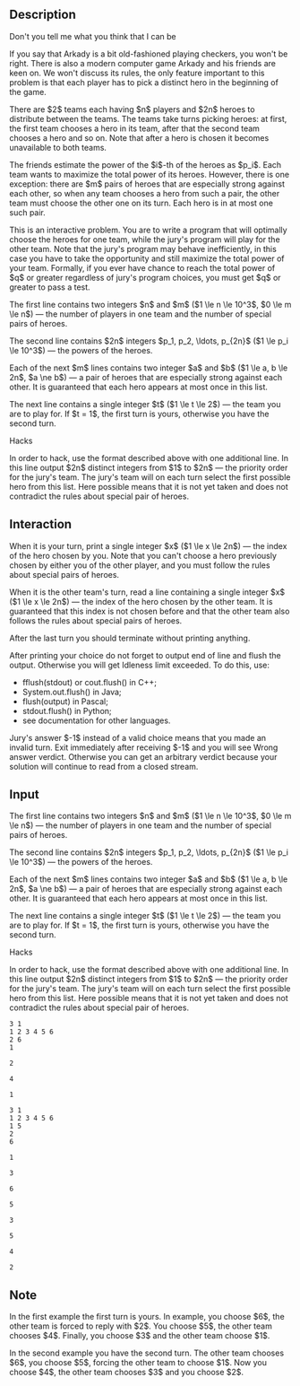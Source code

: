 ## Description

<div><div class="epigraph"><div class="epigraph-text"><span class="tex-font-style-it">Don't you tell me what you think that I can be</span></div></div><p>If you say that Arkady is a bit old-fashioned playing checkers, you won't be right. There is also a modern computer game Arkady and his friends are keen on. We won't discuss its rules, the only feature important to this problem is that each player has to pick a distinct hero in the beginning of the game.</p><p>There are $2$ teams each having $n$ players and $2n$ heroes to distribute between the teams. The teams take turns picking heroes: at first, the first team chooses a hero in its team, after that the second team chooses a hero and so on. Note that after a hero is chosen it becomes unavailable to both teams.</p><p>The friends estimate the power of the $i$-th of the heroes as $p_i$. Each team wants to maximize the total power of its heroes. However, there is one exception: there are $m$ pairs of heroes that are especially strong against each other, so when any team chooses a hero from such a pair, the other team <span class="tex-font-style-bf">must</span> choose the other one on its turn. Each hero is in at most one such pair.</p><p>This is an interactive problem. You are to write a program that will optimally choose the heroes for one team, while the jury's program will play for the other team. Note that the jury's program may behave inefficiently, in this case you have to take the opportunity and still maximize the total power of your team. Formally, if you ever have chance to reach the total power of $q$ or greater regardless of jury's program choices, you must get $q$ or greater to pass a test.</p></div><div class="input-specification"><p>The first line contains two integers $n$ and $m$ ($1 \le n \le 10^3$, $0 \le m \le n$)&nbsp;— the number of players in one team and the number of special pairs of heroes.</p><p>The second line contains $2n$ integers $p_1, p_2, \ldots, p_{2n}$ ($1 \le p_i \le 10^3$)&nbsp;— the powers of the heroes.</p><p>Each of the next $m$ lines contains two integer $a$ and $b$ ($1 \le a, b \le 2n$, $a \ne b$)&nbsp;— a pair of heroes that are especially strong against each other. It is guaranteed that each hero appears at most once in this list.</p><p>The next line contains a single integer $t$ ($1 \le t \le 2$)&nbsp;— the team you are to play for. If $t = 1$, the first turn is yours, otherwise you have the second turn.</p><p><span class="tex-font-style-bf">Hacks</span></p><p>In order to hack, use the format described above with one additional line. In this line output $2n$ distinct integers from $1$ to $2n$&nbsp;— the priority order for the jury's team. The jury's team will on each turn select the first possible hero from this list. Here possible means that it is not yet taken and does not contradict the rules about special pair of heroes.</p></div><div><h2>Interaction</h2><p>When it is your turn, print a single integer $x$ ($1 \le x \le 2n$)&nbsp;— the index of the hero chosen by you. Note that you can't choose a hero previously chosen by either you of the other player, and you must follow the rules about special pairs of heroes.</p><p>When it is the other team's turn, read a line containing a single integer $x$ ($1 \le x \le 2n$)&nbsp;— the index of the hero chosen by the other team. It is guaranteed that this index is not chosen before and that the other team also follows the rules about special pairs of heroes.</p><p>After the last turn you should terminate without printing anything.</p><p>After printing your choice do not forget to output end of line and flush the output. Otherwise you will get <span class="tex-font-style-tt">Idleness limit exceeded</span>. To do this, use:</p><ul><li> <span class="tex-font-style-tt">fflush(stdout)</span> or <span class="tex-font-style-tt">cout.flush()</span> in C++;</li><li> <span class="tex-font-style-tt">System.out.flush()</span> in Java;</li><li> <span class="tex-font-style-tt">flush(output)</span> in Pascal;</li><li> <span class="tex-font-style-tt">stdout.flush()</span> in Python;</li><li> see documentation for other languages.</li></ul><p>Jury's answer $-1$ instead of a valid choice means that you made an invalid turn. Exit immediately after receiving $-1$ and you will see <span class="tex-font-style-tt">Wrong answer</span> verdict. Otherwise you can get an arbitrary verdict because your solution will continue to read from a closed stream.</p></div>

## Input

<p>The first line contains two integers $n$ and $m$ ($1 \le n \le 10^3$, $0 \le m \le n$)&nbsp;— the number of players in one team and the number of special pairs of heroes.</p><p>The second line contains $2n$ integers $p_1, p_2, \ldots, p_{2n}$ ($1 \le p_i \le 10^3$)&nbsp;— the powers of the heroes.</p><p>Each of the next $m$ lines contains two integer $a$ and $b$ ($1 \le a, b \le 2n$, $a \ne b$)&nbsp;— a pair of heroes that are especially strong against each other. It is guaranteed that each hero appears at most once in this list.</p><p>The next line contains a single integer $t$ ($1 \le t \le 2$)&nbsp;— the team you are to play for. If $t = 1$, the first turn is yours, otherwise you have the second turn.</p><p><span class="tex-font-style-bf">Hacks</span></p><p>In order to hack, use the format described above with one additional line. In this line output $2n$ distinct integers from $1$ to $2n$&nbsp;— the priority order for the jury's team. The jury's team will on each turn select the first possible hero from this list. Here possible means that it is not yet taken and does not contradict the rules about special pair of heroes.</p>





```input1
3 1
1 2 3 4 5 6
2 6
1

2

4

1
```




```input2
3 1
1 2 3 4 5 6
1 5
2
6

1

3
```




```output1
6

5

3
```




```output2
5

4

2
```



## Note

<p>In the first example the first turn is yours. In example, you choose $6$, the other team is forced to reply with $2$. You choose $5$, the other team chooses $4$. Finally, you choose $3$ and the other team choose $1$.</p><p>In the second example you have the second turn. The other team chooses $6$, you choose $5$, forcing the other team to choose $1$. Now you choose $4$, the other team chooses $3$ and you choose $2$.</p>
